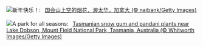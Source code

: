 ![](https://www.bing.com/th?id=OHR.CANYE24_ZH-CN3884754296_UHD.jpg&w=1000)新年快乐！:&nbsp;&ensp;[国会山上空的烟花，渥太华，加拿大 (© naibank/Getty Images)](https://www.bing.com/th?id=OHR.CANYE24_ZH-CN3884754296_UHD.jpg)
<br><br/>
![](https://www.bing.com/th?id=OHR.MountFieldNP_EN-US6905459745_UHD.jpg&w=1000)A park for all seasons:&nbsp;&ensp;[Tasmanian snow gum and pandani plants near Lake Dobson, Mount Field National Park, Tasmania, Australia (© Whitworth Images/Getty Images)](https://www.bing.com/th?id=OHR.MountFieldNP_EN-US6905459745_UHD.jpg)
<br><br/>
